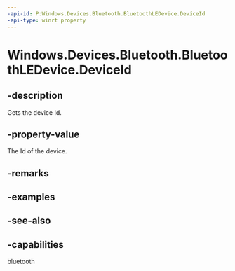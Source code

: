 ```yaml
---
-api-id: P:Windows.Devices.Bluetooth.BluetoothLEDevice.DeviceId
-api-type: winrt property
---
```


<!-- Property syntax
public string DeviceId { get; }
-->

# Windows.Devices.Bluetooth.BluetoothLEDevice.DeviceId

## -description
Gets the device Id.

## -property-value
The Id of the device.

## -remarks

## -examples

## -see-also


## -capabilities
bluetooth